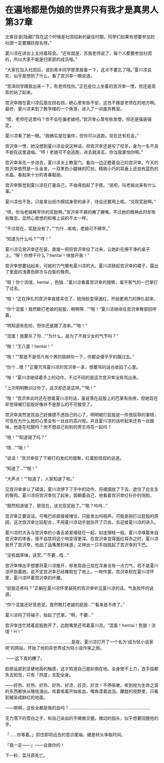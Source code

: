 # 在遍地都是伪娘的世界只有我才是真男人  第37章

文章目录[隐藏]“现在这个时候是社团招新的最佳时期，同学们如果有想要参加的社团一定要踊跃报名呀。”

夏川凉在讲台上主持着班会。“还有就是，苏我老师说了，每个人都要参加社团的，所以大家不能是归家部的成员哦。”

“大家在加入社团后，请到青木同学那里报备一下，这点不要忘了哦。”夏川凉说完，似乎是想到了什么，看了宫沢幸一眼说道。

“宫泽同学跟我出来一下，有老师找你。”正在座位上坐着的宫沢幸一愣，但还是乖乖的站了起来。

宫沢幸跟在夏川凉后面左拐右拐，她心里有些不安，这也不像是老师在的地方啊。最终，夏川凉来到了教学楼的一个角落，进入了一间废弃教室。

“喂，老师在这里吗？你不会在骗老娘吧。”宫沢幸心里有些发憷，但还是强装镇定。

夏川凉看了她一眼。“我确实是在骗你，但你可以逃跑，现在还有机会。”

宫沢幸一愣，她没想到夏川凉会说这种话，但宫沢幸还是咬了咬牙，身为一名不良不能在这里退缩。“哼！老娘可不会逃跑，进去就进去，你当我害怕你啊。”

宫沢幸率先一步进去，夏川凉关上教室门，看向一边正瞪着自己的宫沢幸。今天的宫沢幸依然是一头金发，一双黑色小腿袜的打扮，精致小巧的耳垂上还挂有蓝色的水晶，看起来十分的青春靓丽。

宫沢幸察觉到夏川凉在打量自己，不由得抱起了手臂。“说吧，叫老娘出来有什么事。”

夏川凉也不急，只是拿出纸巾擦拭身旁的桌子，待会还要用上呢。“兑现奖励啊。”

“啧，你当老娘稀罕你的奖励啊。”宫沢幸不屑的撇了撇嘴，不过她的眼神此时却有些飘忽，显然心里想的和嘴上说的不太一样。

“不过现在，奖励没有了。”“为什…咳咳，老娘可不稀罕。”

“知道为什么吗？”“哼！”

夏川凉见宫沢幸还在装，直接一把将宫沢幸拉了过来，让她趴在擦干净的桌子上。“呀！你想干什么？hentai！快放开我！”

宫沢幸想要站起来，可她的力气哪有夏川凉的大。夏川凉掀起宫沢幸的裙子，露出了里面的浅黄色胖次与白皙的臀肉。

“呀！你个流氓，hentai ，色狼…”夏川凉看着宫沢幸的翘臀，毫不客气的一巴掌打了过去。

“啪！”正在挣扎的宫沢幸直接呆住了，她俏脸变得通红，开始更用力的挣扎起来、

“你个混蛋！竟然敢打老娘的屁股，啊啊啊…”“啪！”夏川凉继续往宫沢幸臀部招呼着。

“明知道有危险，但你还是跟了进来。”“啪！”

“混蛋！我要杀了你…”“为什么，是为了不良少女的气节吗？”

“啪！“王八蛋！hentai！”

“啪！”“那是不是但凡有个男的挑衅你一下，你都会傻乎乎的跟过去。”

“你个…嗯？”正要咒骂夏川凉的宫沢幸一呆，想要骂的话也收回了心里。

“啪！”夏川凉继续着手上的动作，不过不同的是这次宫沢幸没有骂出来。

“上次明明教训过你了，这次却还是这样。”“啪！”

“啪！”宫沢幸此时还在想着夏川凉的话，虽说落在屁股上的巴掌有些疼，但她现在却觉得被打屁股好像并不是那么的不可接受了。

宫沢幸突然发现自己好像摸不透自己的心了，明明被打屁股是一件很屈辱的事情，可现在为什么她的心里会有一丝丝的高兴呢。并且夏川凉的话听起来还有一丝酸味，他是在吃醋吗？他不想自己和别的男生待在一起吗？

“啪！”“知道错了吗？”

“唔…”“啪！”

“说话！”宫沢幸扭了下被打的发红的翘臀，红着脸扭捏的说道。

“知道了…”“啪！”

“大声点！”“知道了，人家知道了啦。”

见宫沢幸承认了错误，夏川凉停下了手中的动作，将裙摆放了下去，遮住了白生生的臀肉。夏川凉将宫沢幸拉了起来，面朝着自己，他看着宫沢幸红扑扑的俏脸。

“既然知道错了，那现在，该兑现奖励了。”“嗯？呜呜…”

宫沢幸正要说话，可嘴巴却直接被堵住，只能发出呜咽声。可能是刚打过屁股的原因，这次宫沢幸比较配合，不用夏川凉动手就张开了贝齿，去迎接夏川凉的进入。

夏川凉的大舌与宫沢幸的小香舌紧紧缠绕在一起，如连理枝一般，夏川凉嗅着来自宫沢幸的体香，情不自禁将这个吻变得更深。在宫沢幸变得面红耳赤之时，夏川凉放开了宫沢幸，他品了品嘴里的味道，又伸出一只手指挑起了宫沢幸的下巴。

“没有烟草味，该赏。”“不要…唔…”

宫沢幸伸出手想要将夏川凉推开，却发现自己现在浑身没有一点力气，若不是夏川凉环抱着她，说不定宫沢幸已经瘫软在了地上。一吻作罢，宫沢幸软在夏川凉怀里，夏川凉环着宫沢幸的纤腰。

“屁股还疼吗？”正躺在夏川凉怀里装死的宫沢幸听见夏川凉的话，气急败坏的说道。

“你个混蛋还好意思说，竟然敢打老娘的屁股…”“看来是不疼了。”

夏川凉捋了捋袖子，抬起了巴掌。“啊，不要…”

宫沢幸连忙捂着屁股跑开了，边跑嘴里还骂着夏川凉。“混蛋！hentai！色狼！流氓！H！”

………………………………………………是夜，夏川凉打开了一个名为‘成为轻小说家吧’的网站，开始了他的异世界成为轻小说作家之旅。

 ——这下真的糟了。

脸部品尝到坚硬地面的触感，这才知道自己是趴倒在地。全身使不上力，连手指都失去知觉，只有「热度」支配全身。

——好热、好热、好热、好热、好烫、好烫、好烫！不停咳嗽，咳到视为生命之源的东西都快从喉咙涌出。咳着咳着开始咳血，嘴角漾着血泡。朦胧的视野里，只看到被染成鲜红的地面。

——啊啊，这些全都是我的血吗？…………………………………………………………

无力落下的雪白之手，和自己染血的手微微交握。微动的指头，似乎想要回握他的手。

「……你等着。」抓住即将远去的意识尾端，硬是转头争取时间。

「我一定——」——会救你的！

下一秒，菜月昴死亡。